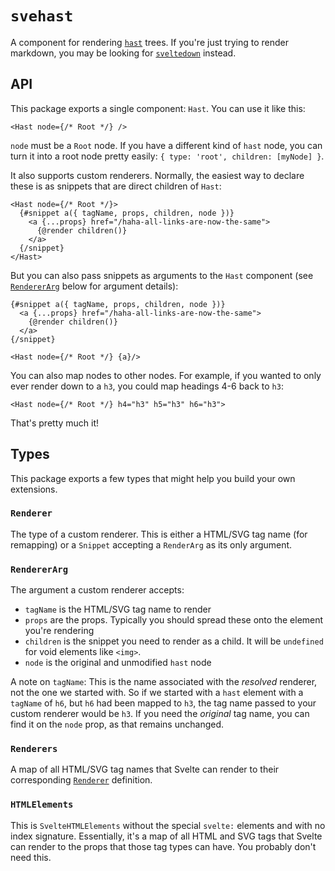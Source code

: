 # `svehast`

A component for rendering [`hast`](https://github.com/syntax-tree/hast) trees. If you're just trying to render markdown, you may be looking for [`sveltedown`](https://npmjs.com/package/sveltedown) instead.

## API

This package exports a single component: `Hast`. You can use it like this:

```svelte
<Hast node={/* Root */} />
```

`node` must be a `Root` node. If you have a different kind of `hast` node, you can turn it into a root node pretty easily: `{ type: 'root', children: [myNode] }`.

It also supports custom renderers. Normally, the easiest way to declare these is as snippets that are direct children of `Hast`:

```svelte
<Hast node={/* Root */}>
  {#snippet a({ tagName, props, children, node })}
    <a {...props} href="/haha-all-links-are-now-the-same">
      {@render children()}
    </a>
  {/snippet}
</Hast>
```

But you can also pass snippets as arguments to the `Hast` component (see [`RendererArg`](#rendererarg) below for argument details):

```svelte
{#snippet a({ tagName, props, children, node })}
  <a {...props} href="/haha-all-links-are-now-the-same">
    {@render children()}
  </a>
{/snippet}

<Hast node={/* Root */} {a}/>
```

You can also map nodes to other nodes. For example, if you wanted to only ever render down to a `h3`, you could map headings 4-6 back to `h3`:

```svelte
<Hast node={/* Root */} h4="h3" h5="h3" h6="h3">
```

That's pretty much it!

## Types

This package exports a few types that might help you build your own extensions.

### `Renderer`

The type of a custom renderer. This is either a HTML/SVG tag name (for remapping) or a `Snippet` accepting a `RenderArg` as its only argument.

### `RendererArg`

The argument a custom renderer accepts:

- `tagName` is the HTML/SVG tag name to render
- `props` are the props. Typically you should spread these onto the element you're rendering
- `children` is the snippet you need to render as a child. It will be `undefined` for void elements like `<img>`.
- `node` is the original and unmodified `hast` node

A note on `tagName`: This is the name associated with the _resolved_ renderer, not the one we started with. So if we started with a `hast` element with a `tagName` of `h6`, but `h6` had been mapped to `h3`, the tag name passed to your custom renderer would be `h3`. If you need the _original_ tag name, you can find it on the `node` prop, as that remains unchanged.

### `Renderers`

A map of all HTML/SVG tag names that Svelte can render to their corresponding [`Renderer`](#renderer) definition.

### `HTMLElements`

This is `SvelteHTMLElements` without the special `svelte:` elements and with no index signature. Essentially, it's a map of all HTML and SVG tags that Svelte can render to the props that those tag types can have. You probably don't need this.

